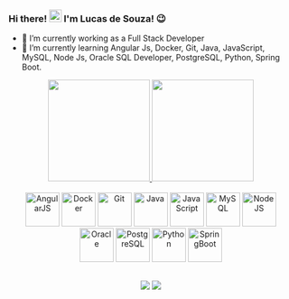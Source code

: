 ### Hi there! <img src="https://user-images.githubusercontent.com/1303154/88677602-1635ba80-d120-11ea-84d8-d263ba5fc3c0.gif" width="22px" height="auto" alt="hi-there"> I'm Lucas de Souza! 😉

- 🔭 I’m currently working as a Full Stack Developer 
- 🌱 I’m currently learning Angular Js, Docker, Git, Java, JavaScript, MySQL, Node Js, Oracle SQL Developer, PostgreSQL, Python, Spring Boot.

<div align="center">
    <a href="https://github.com/lucas-de-souza29">
    <img height="180em" src="https://github-readme-stats.vercel.app/api?username=lucas-de-souza29&show_icons=true&theme=dark&include_all_commits=true&count_private=true"/>
    <img height="180em" src="https://github-readme-stats.vercel.app/api/top-langs/?username=lucas-de-souza29&layout=compact&langs_count=7&theme=dark"/>
</div>

<div align="center" style="display: inline-block"><br>
    <img src="https://cdn.jsdelivr.net/gh/devicons/devicon@latest/icons/angularjs/angularjs-original.svg" alt="AngularJS" width="60" height="60" />
    <img src="https://cdn.jsdelivr.net/gh/devicons/devicon@latest/icons/docker/docker-original-wordmark.svg" alt="Docker" width="60" height="60" />
    <img src="https://cdn.jsdelivr.net/gh/devicons/devicon@latest/icons/git/git-plain-wordmark.svg" alt="Git" width="60" height="60" />
    <img src="https://cdn.jsdelivr.net/gh/devicons/devicon@latest/icons/java/java-original-wordmark.svg" alt="Java" width="60" height="60" />
    <img src="https://cdn.jsdelivr.net/gh/devicons/devicon/icons/javascript/javascript-original.svg" alt="JavaScript" width="60" height="60" />
    <img src="https://cdn.jsdelivr.net/gh/devicons/devicon/icons/mysql/mysql-original-wordmark.svg" alt="MySQL" width="60" height="60" />
    <img src="https://cdn.jsdelivr.net/gh/devicons/devicon/icons/nodejs/nodejs-original-wordmark.svg" alt="NodeJS" width="60" height="60" />
    <img src="https://cdn.jsdelivr.net/gh/devicons/devicon@latest/icons/oracle/oracle-original.svg" alt="Oracle" width="60" height="60" />
    <img src="https://cdn.jsdelivr.net/gh/devicons/devicon@latest/icons/postgresql/postgresql-plain-wordmark.svg" alt="PostgreSQL" width="60" height="60" />
    <img src="https://cdn.jsdelivr.net/gh/devicons/devicon@latest/icons/python/python-original-wordmark.svg" alt="Python" width="60" height="60" />
    <img src="https://cdn.jsdelivr.net/gh/devicons/devicon@latest/icons/spring/spring-original-wordmark.svg" alt="SpringBoot" width="60" height="60" />
</div>

##
<div align="center">
  <a href="mailto:lucasdesouza.ti@gmail.com" target="_blank"><img src="https://img.shields.io/badge/Gmail-EA4335.svg?style=for-the-badge&logo=Gmail&logoColor=white" target="_blank"/></a>
  <a href="https://www.linkedin.com/in/lucas-de-souza-ti/" target="_blank"><img src="https://img.shields.io/badge/LinkedIn-0077B5?style=for-the-badge&logo=linkedin&logoColor=white" target="_blank"/></a>
</div>
